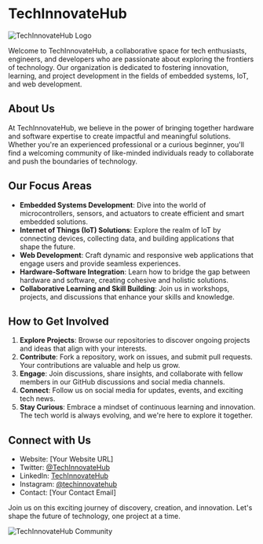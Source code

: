 # TechInnovateHub

![TechInnovateHub Logo](logo.png) <!-- Replace with your organization logo -->

Welcome to TechInnovateHub, a collaborative space for tech enthusiasts, engineers, and developers who are passionate about exploring the frontiers of technology. Our organization is dedicated to fostering innovation, learning, and project development in the fields of embedded systems, IoT, and web development.

## About Us

At TechInnovateHub, we believe in the power of bringing together hardware and software expertise to create impactful and meaningful solutions. Whether you're an experienced professional or a curious beginner, you'll find a welcoming community of like-minded individuals ready to collaborate and push the boundaries of technology.

## Our Focus Areas

- **Embedded Systems Development**: Dive into the world of microcontrollers, sensors, and actuators to create efficient and smart embedded solutions.
- **Internet of Things (IoT) Solutions**: Explore the realm of IoT by connecting devices, collecting data, and building applications that shape the future.
- **Web Development**: Craft dynamic and responsive web applications that engage users and provide seamless experiences.
- **Hardware-Software Integration**: Learn how to bridge the gap between hardware and software, creating cohesive and holistic solutions.
- **Collaborative Learning and Skill Building**: Join us in workshops, projects, and discussions that enhance your skills and knowledge.

## How to Get Involved

1. **Explore Projects**: Browse our repositories to discover ongoing projects and ideas that align with your interests.
2. **Contribute**: Fork a repository, work on issues, and submit pull requests. Your contributions are valuable and help us grow.
3. **Engage**: Join discussions, share insights, and collaborate with fellow members in our GitHub discussions and social media channels.
4. **Connect**: Follow us on social media for updates, events, and exciting tech news.
5. **Stay Curious**: Embrace a mindset of continuous learning and innovation. The tech world is always evolving, and we're here to explore it together.

## Connect with Us

- Website: [Your Website URL]
- Twitter: [@TechInnovateHub](https://twitter.com/TechInnovateHub)
- LinkedIn: [TechInnovateHub](https://www.linkedin.com/company/techinnovatehub)
- Instagram: [@techinnovatehub](https://www.instagram.com/techinnovatehub)
- Contact: [Your Contact Email]

Join us on this exciting journey of discovery, creation, and innovation. Let's shape the future of technology, one project at a time.

![TechInnovateHub Community](community.jpg) <!-- Replace with an image showcasing your community in action -->

